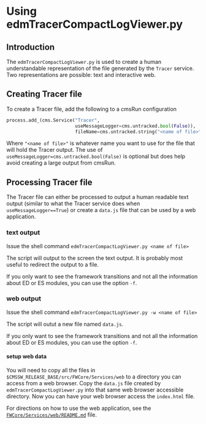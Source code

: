 # Using edmTracerCompactLogViewer.py

## Introduction
The `edmTracerCompactLogViewer.py` is used to create a human understandable representation of the file generated by the `Tracer` service. Two representations are possible: text and interactive web.

## Creating Tracer file
To create a Tracer file, add the following to a cmsRun configuration
```python
process.add_(cms.Service("Tracer",
                         useMessageLogger=cms.untracked.bool(False)),
                         fileName=cms.untracked.string("<name of file>"))
```
Where `"<name of file>"` is whatever name you want to use for the file that will hold the Tracer output. The use of `useMessageLogger=cms.untracked.bool(False)` is optional but does
help avoid creating a large output from cmsRun.

## Processing Tracer file
The Tracer file can either be processed to output a human readable text output (similar to what the Tracer service does when `useMessageLogger==True`) or create a `data.js` file that
can be used by a web application.

### text output
Issue the shell command
```edmTracerCompactLogViewer.py <name of file>```

The script will output to the screen the text output. It is probably most useful to redirect the output to a file.

If you only want to see the framework transitions and not all the information about ED or ES modules, you can use the option `-f`.

### web output
Issue the shell command
```edmTracerCompactLogViewer.py -w <name of file>```

The script will outut a new file named `data.js`.

If you only want to see the framework transitions and not all the information about ED or ES modules, you can use the option `-f`.

#### setup web data

You will need to copy all the files in `$CMSSW_RELEASE_BASE/src/FWCore/Services/web` to a directory you can access from a web browser. Copy the `data.js` file
created by `edmTracerCompactLogViewer.py` into that same web browser accessible directory. Now you can have your web browser access the `index.html` file.

For directions on how to use the web application, see the [`FWCore/Services/web/README.md`](../web/README.md) file.
